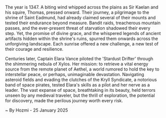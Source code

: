 
The year is 1347.  A biting wind whipped across the plains as Sir Kaelan and his squire, Thomas, pressed onward.  Their journey, a pilgrimage to the shrine of Saint Eadmund, had already claimed several of their mounts and tested their endurance beyond measure.  Bandit raids, treacherous mountain passes, and the ever-present threat of starvation shadowed their every step.  Yet, the promise of divine grace, and the whispered legends of ancient artifacts hidden within the shrine's ruins, spurred them onwards across the unforgiving landscape.  Each sunrise offered a new challenge, a new test of their courage and resilience.


Centuries later, Captain Elara Vance piloted the 'Stardust Drifter' through the shimmering nebula of Xylos.  Her mission: to retrieve a vital energy source from the remote planet of Aethel, a world rumored to hold the key to interstellar peace, or perhaps, unimaginable devastation.  Navigating asteroid fields and evading the clutches of the Kryll Syndicate, a notorious band of space pirates, tested Elara's skills as a pilot and her nerve as a leader. The vast expanse of space, breathtaking in its beauty, held terrors unseen by any medieval traveler, but the thrill of exploration, the potential for discovery,  made the perilous journey worth every risk.

~ By Hozmi - 25 January 2025
